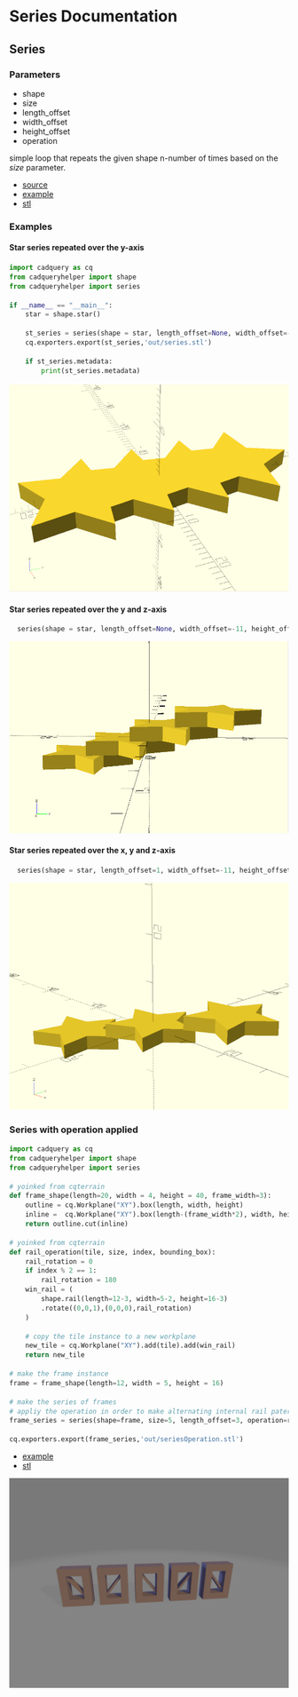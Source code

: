 # Series Documentation

## Series
### Parameters
* shape
* size
* length_offset
* width_offset
* height_offset
* operation

simple loop that repeats the given shape n-number of times based on the *size* parameter.

* [source](../src/cadqueryhelper/series.py)
* [example](../example/series.py)
* [stl](../out/series.stl)

### Examples

#### Star series repeated over the y-axis
``` python
import cadquery as cq
from cadqueryhelper import shape
from cadqueryhelper import series

if __name__ == "__main__":
    star = shape.star()

    st_series = series(shape = star, length_offset=None, width_offset=-11, height_offset=None, size=4)
    cq.exporters.export(st_series,'out/series.stl')

    if st_series.metadata:
        print(st_series.metadata)
```


![](image/series/01.png)<br />

#### Star series repeated over the y and z-axis
``` python
  series(shape = star, length_offset=None, width_offset=-11, height_offset=0, size=4)
```
![](image/series/02.png)<br />

#### Star series repeated over the x, y and z-axis
``` python
  series(shape = star, length_offset=1, width_offset=-11, height_offset=0, size=3)
```
![](image/series/03.png)<br />


### Series with operation applied
``` python
import cadquery as cq
from cadqueryhelper import shape
from cadqueryhelper import series

# yoinked from cqterrain
def frame_shape(length=20, width = 4, height = 40, frame_width=3):
    outline = cq.Workplane("XY").box(length, width, height)
    inline =  cq.Workplane("XY").box(length-(frame_width*2), width, height-(frame_width*2))
    return outline.cut(inline)

# yoinked from cqterrain
def rail_operation(tile, size, index, bounding_box):
    rail_rotation = 0
    if index % 2 == 1:
        rail_rotation = 180
    win_rail = (
        shape.rail(length=12-3, width=5-2, height=16-3)
        .rotate((0,0,1),(0,0,0),rail_rotation)
    )

    # copy the tile instance to a new workplane
    new_tile = cq.Workplane("XY").add(tile).add(win_rail)
    return new_tile

# make the frame instance
frame = frame_shape(length=12, width = 5, height = 16)

# make the series of frames
# appliy the operation in order to make alternating internal rail patern
frame_series = series(shape=frame, size=5, length_offset=3, operation=rail_operation)

cq.exporters.export(frame_series,'out/seriesOperation.stl')
```

* [example](../example/seriesOperation.py)
* [stl](../out/seriesOperation.stl)

![](image/series/04.png)<br />
